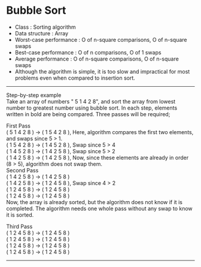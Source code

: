 # Bubble Sort

- Class : Sorting algorithm  
- Data structure : Array  
- Worst-case performance : O of n-square comparisons, O of n-square swaps
- Best-case performance : O of n comparisons, O of 1 swaps
- Average performance : O of n-square comparisons, O of n-square swaps
- Although the algorithm is simple, it is too slow and impractical for most problems even when compared to insertion sort.

___

Step-by-step example  
Take an array of numbers " 5 1 4 2 8", and sort the array from lowest number to greatest number using bubble sort. In each step, elements written in bold are being compared. Three passes will be required;  
  
First Pass  
( 5 1 4 2 8 ) → ( 1 5 4 2 8 ), Here, algorithm compares the first two elements, and swaps since 5 > 1.  
( 1 5 4 2 8 ) → ( 1 4 5 2 8 ), Swap since 5 > 4  
( 1 4 5 2 8 ) → ( 1 4 2 5 8 ), Swap since 5 > 2  
( 1 4 2 5 8 ) → ( 1 4 2 5 8 ), Now, since these elements are already in order (8 > 5), algorithm does not swap them.  
Second Pass  
( 1 4 2 5 8 ) → ( 1 4 2 5 8 )  
( 1 4 2 5 8 ) → ( 1 2 4 5 8 ), Swap since 4 > 2  
( 1 2 4 5 8 ) → ( 1 2 4 5 8 )  
( 1 2 4 5 8 ) → ( 1 2 4 5 8 )  
Now, the array is already sorted, but the algorithm does not know if it is completed. The algorithm needs one whole pass without any swap to know it is sorted.  
  
Third Pass  
( 1 2 4 5 8 ) → ( 1 2 4 5 8 )  
( 1 2 4 5 8 ) → ( 1 2 4 5 8 )  
( 1 2 4 5 8 ) → ( 1 2 4 5 8 )  
( 1 2 4 5 8 ) → ( 1 2 4 5 8 )  

___


